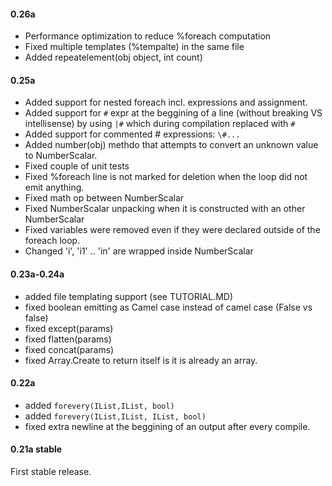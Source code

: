 #### 0.26a
- Performance optimization to reduce %foreach computation
- Fixed multiple templates (%tempalte) in the same file
- Added repeatelement(obj object, int count)
#### 0.25a
- Added support for nested foreach incl. expressions and assignment.
- Added support for `#` expr at the beggining of a line (without breaking VS intellisense) by using `|#` which during compilation replaced with `#`
- Added support for commented # expressions: `\#...`
- Added number(obj) methdo that attempts to convert an unknown value to NumberScalar.
- Fixed couple of unit tests
- Fixed %foreach line is not marked for deletion when the loop did not emit anything.
- Fixed math op between NumberScalar
- Fixed NumberScalar unpacking when it is constructed with an other NumberScalar
- Fixed variables were removed even if they were declared outside of the foreach loop.
- Changed 'i', 'i1' .. 'in' are wrapped inside NumberScalar

#### 0.23a-0.24a
- added file templating support (see TUTORIAL.MD)
- fixed boolean emitting as Camel case instead of camel case (False vs false)
- fixed except(params)
- fixed flatten(params)
- fixed concat(params)
- fixed Array.Create to return itself is it is already an array.

#### 0.22a
- added `forevery(IList,IList, bool)`
- added `forevery(IList,IList, IList, bool)`
- fixed extra newline at the beggining of an output after every compile.

#### 0.21a stable
First stable release.
